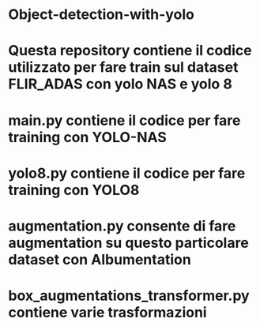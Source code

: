 # Object-detection-with-yolo
# Questa repository contiene il codice utilizzato per fare train sul dataset FLIR_ADAS con yolo NAS e yolo 8 
# main.py contiene il codice per fare training con YOLO-NAS
# yolo8.py contiene il codice per fare training con YOLO8
# augmentation.py consente di fare augmentation su questo particolare dataset con Albumentation
# box_augmentations_transformer.py contiene varie trasformazioni

